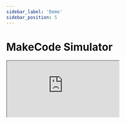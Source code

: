 ```yaml
---
sidebar_label: 'Demo'
sidebar_position: 5
---
```


# MakeCode Simulator

<div class="frame-div">
    <iframe class="frame" src="https://arcade.makecode.com/---run?id=_3ey2V6fm3LJ5"></iframe>
</div>